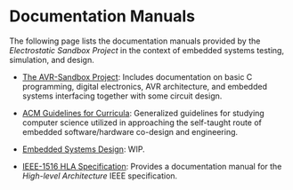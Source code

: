 # Documentation Manuals

The following page lists the documentation manuals provided by the _Electrostatic Sandbox Project_ in the context of embedded systems testing, simulation, and design.

- [The AVR-Sandbox Project](https://electrostat-lab.github.io/Electrostatic-Sandbox/embedded-system-design/avr-sandbox/index): Includes documentation on basic C programming, digital electronics, AVR architecture, and embedded systems interfacing together with some circuit design.

- [ACM Guidelines for Curricula](https://electrostat-lab.github.io/Electrostatic-Sandbox/embedded-system-design/acm-guidelines): Generalized guidelines for studying computer science utilized in approaching the self-taught route of embedded software/hardware co-design and engineering.

- [Embedded Systems Design](https://electrostat-lab.github.io/Electrostatic-Sandbox/embedded-system-design/): WIP.

- [IEEE-1516 HLA Specification](https://electrostat-lab.github.io/Electrostatic-Sandbox/embedded-system-design/ieee-1516): Provides a documentation manual for the _High-level Architecture_ IEEE specification.

